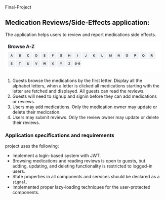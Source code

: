 Final-Project

## Medication Reviews/Side-Effects application:
The application helps users to review and report medications side effects.

<p align="center">
  <img src="./alphabets.png" />
</p>

1. Guests browse the medications by the first letter. Display all the alphabet letters, when a letter is clicked all medications starting with the letter are fetched and displayed. All guests can read the reviews. 
2. Guests will need to signup and signin before they can add medications or reviews.
3. Users may add medications. Only the medication owner may update or delete their medication.
4. Users may submit reviews. Only the review owner may update or delete their reviews.
  
### Application specifications and requirements
 project  uses the following:  
* Implement a login-based system with JWT.  
* Browsing medications and reading reviews is open to guests, but adding, updating, and deleting functionality is restricted to logged-in users.
* State properties in all components and services should be declared as a `signal`.
* Implemented proper lazy-loading techniques for the user-protected components.


```
